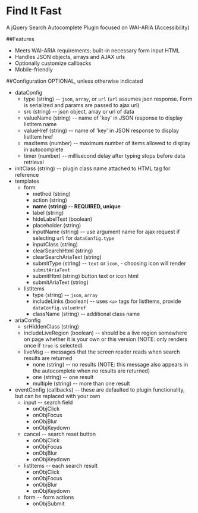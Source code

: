# Find It Fast
A jQuery Search Autocomplete Plugin focused on WAI-ARIA (Accessibility)

##Features
- Meets WAI-ARIA requirements; built-in necessary form input HTML
- Handles JSON objects, arrays and AJAX urls
- Optionally customize callbacks
- Mobile-friendly

##Configuration
OPTIONAL, unless otherwise indicated
- dataConfig
    - type (string) -- `json`, `array`, or `url` (`url` assumes json response. Form is serialized and params are passed to ajax url)
    - src (string) -- json object, array or url of data
    - valueName (string) -- name of 'key' in JSON response to display listItem name
    - valueHref (string) -- name of 'key' in JSON response to display listItem href
    - maxItems (number) -- maximum number of items allowed to display in autocomplete
    - timer (number) -- millisecond delay after typing stops before data retrieval
- initClass (string) -- plugin class name attached to HTML tag for reference
- templates
    - form
        - method (string)
        - action (string)
        - **name (string) -- REQUIRED, unique**
        - label (string)
        - hideLabelText (boolean)
        - placeholder (string)
        - inputName (string) -- use argument name for ajax request if selecting `url` for `dataConfig.type`
        - inputClass (string)
        - clearSearchHtml (string)
        - clearSearchAriaText (string)
        - submitType (string) -- `text` or `icon`, - choosing icon will render `submitAriaText`
        - submitHtml (string) button text or icon html
        - submitAriaText (string)
    - listItems
        - type (string) -- `json`, `array`
        - includeLinks (boolean) -- uses `<a>` tags for listItems, provide `dataConfig.valueHref`
        - className (string) -- additional class name
- ariaConfig
    - srHiddenClass (string)
    - includeLiveRegion (boolean) -- should be a live region somewhere on page whether it is your own or this version (NOTE: only renders once if `true` is selected)
    - liveMsg -- messages that the screen reader reads when search results are returned
        - none (string) -- no results (NOTE: this message also appears in the autocomplete when no results are returned)
        - one (string) -- one result
        - multiple (string) -- more than one result
- eventConfig (callbacks) -- these are defaulted to plugin functionality, but can be replaced with your own
    - input -- search field
        - onObjClick
        - onObjFocus
        - onObjBlur
        - onObjKeydown
    - cancel -- search reset button
        - onObjClick
        - onObjFocus
        - onObjBlur
        - onObjKeydown
    - listItems -- each search result
        - onObjClick
        - onObjFocus
        - onObjBlur
        - onObjKeydown
    - form -- form actions
        - onObjSubmit
